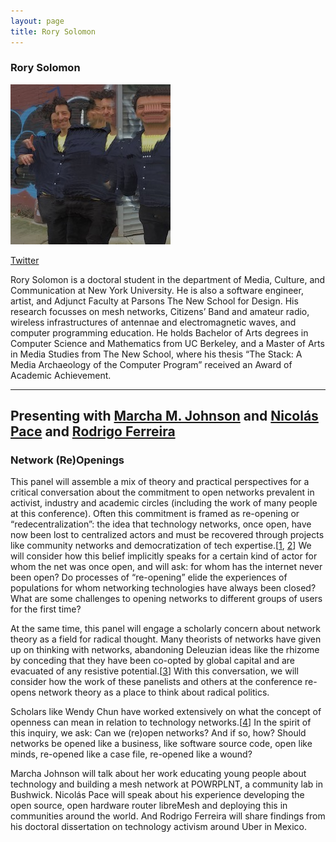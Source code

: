 ```yaml
---
layout: page
title: Rory Solomon
---
```

<h3>Rory Solomon</h3>
<img src="rory-solomon.jpg" width="256" />
<p><a href="https://twitter.com/rorys" target="_blank">Twitter</a></p>
<p>Rory Solomon is a doctoral student in the department of Media, Culture, and Communication at New York University. He is also a software engineer, artist, and Adjunct Faculty at Parsons The New School for Design. His research focusses on mesh networks, Citizens’ Band and amateur radio, wireless infrastructures of antennae and electromagnetic waves, and computer programming education.  He holds Bachelor of Arts degrees in Computer Science and Mathematics from UC Berkeley, and a Master of Arts in Media Studies from The New School, where his thesis “The Stack: A Media Archaeology of the Computer Program” received an Award of Academic Achievement.</p>

<hr />
<h2>Presenting with <a href="marcha-johnson">Marcha M. Johnson</a> and <a href="nicolas-pace">Nicolás Pace</a> and <a href="rodrigo-ferreira">Rodrigo Ferreira</a></h2>
<h3>Network (Re)Openings</h3>
<p>This panel will assemble a mix of theory and practical perspectives for a critical conversation about the commitment to open networks prevalent in activist, industry and academic circles (including the work of many people at this conference). Often this commitment is framed as re-opening or “redecentralization”: the idea that technology networks, once open, have now been lost to centralized actors and must be recovered through projects like community networks and democratization of tech expertise.[<a href="http://www.wired.co.uk/article/tim-berners-lee-reclaim-the-web" target="_blank">1</a>, <a href="https://books.google.com/books/about/The_Master_Switch.html?id=nlnpJl7lNKUC" target="_blank">2</a>] We will consider how this belief implicitly speaks for a certain kind of actor for whom the net was once open, and will ask: for whom has the internet never been open? Do processes of “re-opening” elide the experiences of populations for whom networking technologies have always been closed? What are some challenges to opening networks to different groups of users for the first time?</p>

<p>At the same time, this panel will engage a scholarly concern about network theory as a field for radical thought. Many theorists of networks have given up on thinking with networks, abandoning Deleuzian ideas like the rhizome by conceding that they have been co-opted by global capital and are evacuated of any resistive potential.[<a href="http://cultureandcommunication.org/galloway/the-reticular-fallacy" target="_blank">3</a>] With this conversation, we will consider how the work of these panelists and others at the conference re-opens network theory as a place to think about radical politics.</p>

<p>Scholars like Wendy Chun have worked extensively on what the concept of openness can mean in relation to technology networks.[<a href="https://vimeo.com/16647697" target="_blank">4</a>] In the spirit of this inquiry, we ask: Can we (re)open networks? And if so, how? Should networks be opened like a business, like software source code, open like minds, re-opened like a case file, re-opened like a wound?</p>

<p>Marcha Johnson will talk about her work educating young people about technology and building a mesh network at POWRPLNT, a community lab in Bushwick. Nicolás Pace will speak about his experience developing the open source, open hardware router libreMesh and deploying this in communities around the world. And Rodrigo Ferreira will share findings from his doctoral dissertation on technology activism around Uber in Mexico.</p>